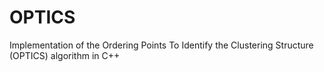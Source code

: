 # OPTICS
Implementation of the Ordering Points To Identify the Clustering Structure (OPTICS) algorithm in C++
